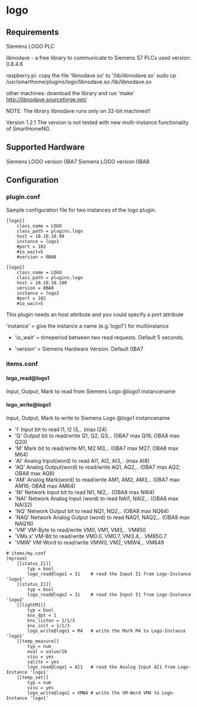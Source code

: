 # logo

## Requirements
Siemens LOGO PLC

libnodave - a free library to communicate to Siemens S7 PLCs
used version: 0.8.4.6

raspberry.pi: copy the file 'libnodave.so' to '/lib/libnodave.so'
sudo cp /usr/smarthome/plugins/logo/libnodave.so /lib/libnodave.so

other machines: download the library  and run 'make'
http://libnodave.sourceforge.net/

NOTE: The library libnodave runs only on 32-bit machines!!

Version 1.2.1
The version is not tested with new multi-instance functionality of SmartHomeNG.

## Supported Hardware

Siemens LOGO version 0BA7
Siemens LOGO version 0BA8

## Configuration

### plugin.conf

Sample configuration file for two instances of the logo plugin.
```
[logo1]
    class_name = LOGO
    class_path = plugins.logo
    host = 10.10.10.99
    instance = logo1
    #port = 102 
    #io_wait=5 
    #version = 0BA8 
    
[logo2]
    class_name = LOGO
    class_path = plugins.logo
    host = 10.10.10.100
    version = 0BA8 
    instance = logo2
    #port = 102 
    #io_wait=5 
```

This plugin needs an host attribute and you could specify a port attribute

'instance' = give the instance a name (e.g.'logo1') for multiinstance

* 'io_wait' = timeperiod between two read requests. Default 5 seconds.

* 'version' = Siemens Hardware Version. Default 0BA7

### items.conf

#### logo_read@logo1
Input, Output, Mark to read from Siemens Logo
@logo1 instancename

#### logo_write@logo1
Input, Output, Mark to write to Siemens Logo
@logo1 instancename

* 'I' Input bit to read I1, I2 I3,.. (max I24)
* 'Q' Output bit to read/write Q1, Q2, Q3,.. (0BA7 max Q16; OBA8 max Q20)
* 'M' Mark bit to read/write M1, M2 M3,.. (0BA7 max M27; OBA8 max M64)
* 'AI' Analog Input(word) to read AI1, AI2, AI3,.. (max AI8)
* 'AQ' Analog Output(word) to read/write AQ1, AQ2,.. (0BA7 max AQ2; OBA8 max AQ8)
* 'AM' Analog Mark(word) to read/write AM1, AM2, AM3,.. (0BA7 max AM16; OBA8 max AM64)
* 'NI' Network Input bit to read NI1, NI2,.. (OBA8 max NI64)
* 'NAI' Network Analog Input (word) to read NAI1, NAI2,.. (OBA8 max NAI32)
* 'NQ' Network Output bit to read NQ1, NQ2,.. (OBA8 max NQ64)
* 'NAQ' Network Analog Output (word) to read NAQ1, NAQ2,.. (OBA8 max NAQ16)
* 'VM' VM-Byte to read/write VM0, VM1, VM3,.. VM850
* 'VMx.x' VM-Bit to read/write VM0.0, VM0.7, VM3.4,.. VM850.7
* 'VMW' VM-Word to read/write VMW0, VM2, VMW4,.. VM849

```
# items/my.conf
[myroom]
    [[status_I1]]
        typ = bool
        logo_read@logo1 = I1    # read the Input I1 from Logo-Instance 'logo1'
    [[status_I1]]
        typ = bool
        logo_read@logo2 = I1    # read the Input I1 from Logo-Instance 'logo2'
    [[lightM1]]
        typ = bool
        knx_dpt = 1
        knx_listen = 1/1/3
        knx_init = 1/1/3
        logo_write@logo1 = M4   # write the Mark M4 to Logo-Instance 'logo1'
    [[temp_measure]]
        typ = num
        eval = value/10
        visu = yes
        sqlite = yes
        logo_read@logo1 = AI1   # read the Analog Input AI1 from Logo-Instance 'logo1'
    [[temp_set]]
        typ = num
        visu = yes
        logo_write@logo1 = VMW4 # write the VM-Word VM4 to Logo-Instance 'logo1'
```